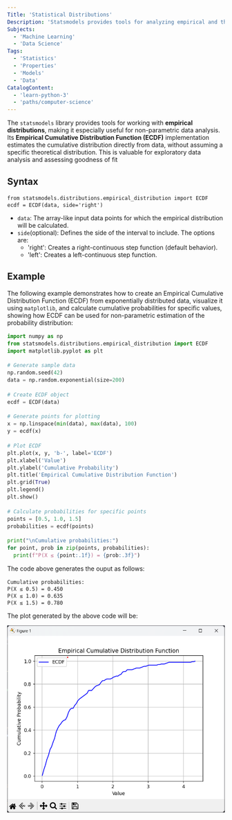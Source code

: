 ```yaml
---
Title: 'Statistical Distributions'
Description: 'Statsmodels provides tools for analyzing empirical and theoretical statistical distributions, including ECDF, for fitting models and performing statistical analyses.'
Subjects:
  - 'Machine Learning'
  - 'Data Science'
Tags:
  - 'Statistics'
  - 'Properties'
  - 'Models'
  - 'Data'
CatalogContent:
  - 'learn-python-3'
  - 'paths/computer-science'
---
```


The `statsmodels` library provides tools for working with **empirical distributions**, making it especially useful for non-parametric data analysis. Its **Empirical Cumulative Distribution Function (ECDF)** implementation estimates the cumulative distribution directly from data, without assuming a specific theoretical distribution. This is valuable for exploratory data analysis and assessing goodness of fit

## Syntax

```pseudo
from statsmodels.distributions.empirical_distribution import ECDF
ecdf = ECDF(data, side='right')
```

- `data`: The array-like input data points for which the empirical distribution will be calculated.
- `side`(optional): Defines the side of the interval to include. The options are:
  - 'right': Creates a right-continuous step function (default behavior).
  - 'left': Creates a left-continuous step function.

## Example

The following example demonstrates how to create an Empirical Cumulative Distribution Function (ECDF) from exponentially distributed data, visualize it using `matplotlib`, and calculate cumulative probabilities for specific values, showing how ECDF can be used for non-parametric estimation of the probability distribution:

```py
import numpy as np
from statsmodels.distributions.empirical_distribution import ECDF
import matplotlib.pyplot as plt

# Generate sample data
np.random.seed(42)
data = np.random.exponential(size=200)

# Create ECDF object
ecdf = ECDF(data)

# Generate points for plotting
x = np.linspace(min(data), max(data), 100)
y = ecdf(x)

# Plot ECDF
plt.plot(x, y, 'b-', label='ECDF')
plt.xlabel('Value')
plt.ylabel('Cumulative Probability')
plt.title('Empirical Cumulative Distribution Function')
plt.grid(True)
plt.legend()
plt.show()

# Calculate probabilities for specific points
points = [0.5, 1.0, 1.5]
probabilities = ecdf(points)

print("\nCumulative probabilities:")
for point, prob in zip(points, probabilities):
  print(f"P(X ≤ {point:.1f}) = {prob:.3f}")
```

The code above generates the ouput as follows:

```shell
Cumulative probabilities:
P(X ≤ 0.5) = 0.450
P(X ≤ 1.0) = 0.635
P(X ≤ 1.5) = 0.780
```

The plot generated by the above code will be:

![Statistical Distributions](https://raw.githubusercontent.com/Codecademy/docs/main/media/statsmodels-statistical-distributions.png)
